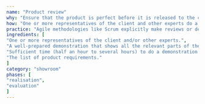 ```yaml
---
name: "Product review"
why: "Ensure that the product is perfect before it is released to the client or users."
how: "One or more representatives of the client and other experts do a walk-through of the final product before it is released. This ensures that the product meets pre-set quality standards, and that all agreed-upon requirements are part of the product. A product demonstration is often part of this exercise."
practice: "Agile methodologies like Scrum explicitly make reviews or demos part of the process. This ensures that after every sprint iteration, the client and development team are aware of the project’s status and of the goals or requirements that are not yet met."
ingredients: [
"One or more representatives of the client and/or other experts.",
"A well-prepared demonstration that shows all the relevant parts of the product.",
"Sufficient time (half an hour to several hours) to do a demonstration and walk-through.",
"The list of product requirements."
]
category: "showroom"
phases: [
"realisation",
"evaluation"
]
---
```

